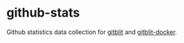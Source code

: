 # github-stats
Github statistics data collection for [gitblit](https://gitblit-org.github.io/github-stats/gitblit-org/gitblit/latest-report/report.html)
and [gitblit-docker](https://gitblit-org.github.io/github-stats/gitblit-org/gitblit-docker/latest-report/report.html).
